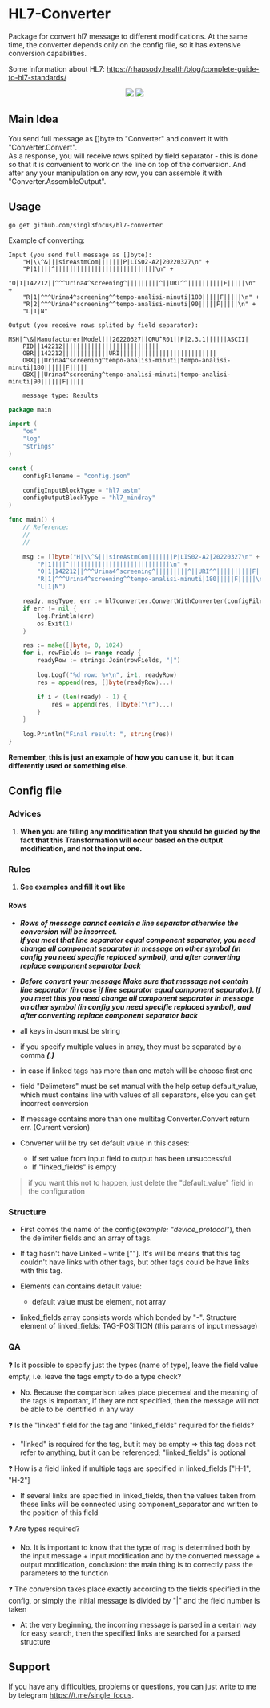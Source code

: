 # HL7-Converter 

Package for convert hl7 message to different modifications. At the same time, the converter depends only on the config file, so it has extensive conversion capabilities.

Some information about HL7: https://rhapsody.health/blog/complete-guide-to-hl7-standards/


<p> <center>
<img src="https://img.shields.io/badge/made_by-singl3focus-blue"> <img src="https://img.shields.io/badge/PRs-welcome-brightgreen.svg?style=flat">
</center> </p>

## Main Idea 
You send full message as []byte to "Converter" and convert it with "Converter.Convert".  
As a response, you will receive rows splited by field separator - this is done so that it is convenient to work on the line on top of the conversion. And after any your manipulation on any row, you can assemble it with "Converter.AssembleOutput".

## Usage
```go get github.com/singl3focus/hl7-converter```  

Example of converting:
```
Input (you send full message as []byte):
	"H|\\^&|||sireAstmCom|||||||P|LIS02-A2|20220327\n" +
	"P|1||||^||||||||||||||||||||||||||||\n" +
	"O|1|142212||^^^Urina4^screening^|||||||||^||URI^^||||||||||F|||||\n" +
	"R|1|^^^Urina4^screening^^tempo-analisi-minuti|180|||||F|||||\n" +
	"R|2|^^^Urina4^screening^^tempo-analisi-minuti|90|||||F|||||\n" +
	"L|1|N"

Output (you receive rows splited by field separator):
 	MSH|^\&|Manufacturer|Model|||20220327||ORU^R01||P|2.3.1||||||ASCII|
	PID||142212|||||||||||||||||||||||||||
    OBR||142212|||||||||||||URI|||||||||||||||||||||||||||
    OBX|||Urina4^screening^tempo-analisi-minuti|tempo-analisi-minuti|180||||||F|||||
    OBX|||Urina4^screening^tempo-analisi-minuti|tempo-analisi-minuti|90||||||F|||||
    
	message type: Results
```

```go
package main

import (
	"os"
	"log"
	"strings"
)

const (
	configFilename = "config.json"

	configInputBlockType = "hl7_astm"
	configOutputBlockType = "hl7_mindray"
)

func main() {
	// Reference:
	// 
	//

	msg := []byte("H|\\^&|||sireAstmCom|||||||P|LIS02-A2|20220327\n" +
		"P|1||||^||||||||||||||||||||||||||||\n" +
		"O|1|142212||^^^Urina4^screening^|||||||||^||URI^^||||||||||F|||||\n" +
		"R|1|^^^Urina4^screening^^tempo-analisi-minuti|180|||||F|||||\n" +
		"L|1|N") 

	ready, msgType, err := hl7converter.ConvertWithConverter(configFilename, configInputBlockType, configOutputBlockType, inputMsgHBL)
	if err != nil {
		log.Println(err)
		os.Exit(1)
	}

	res := make([]byte, 0, 1024)
	for i, rowFields := range ready {
		readyRow := strings.Join(rowFields, "|")

		log.Logf("%d row: %v\n", i+1, readyRow)
		res = append(res, []byte(readyRow)...)

		if i < (len(ready) - 1) {
			res = append(res, []byte("\r")...)
		}
	}
	
	log.Println("Final result: ", string(res))
}
```
**Remember, this is just an example of how you can use it, but it can differently used or something else.**


## Config file

### Advices
1) **When you are filling any modification that you should be guided by the fact that this Transformation will occur based on the output modification, and not the input one.**



### Rules
1) **See examples and fill it out like**

#### Rows
- ***Rows of message cannot contain a line separator otherwise the conversion will be incorrect. \
If you meet that line separator equal component separator, you need change all component separator in message on other symbol (in config you need specifie replaced symbol), and after converting replace component separator back*** 

- ***Before convert your message Make sure that message not contain line separator (in case if line separator equal component separator). If you meet this you need change all component separator in message on other symbol (in config you need specifie replaced symbol), and after converting replace component separator back***

- all keys in Json must be string
- if you specify multiple values in array, they must be separated by a comma ***(,)***
- in case if linked tags has more than one match will be choose first one 
- field "Delimeters" must be set manual with the help setup default_value, which must contains line with values of all separators, else you can get incorrect conversion

- If message contains more than one multitag Converter.Convert return err. (Current version)

- Converter wiil be try set default value in this cases:
	- If set value from input field to output has been unsuccessful 
	- If "linked_fields" is empty 

> if you want this not to happen, just delete the "default_value" field in the configuration


### Structure
- First comes the name of the config(*example: "device_protocol"*), then the delimiter fields and an array of tags.

- If tag hasn't have Linked - write [""]. It's will be means that this tag couldn't have links with other tags, but other tags could be have links with this tag.

- Elements can contains default value:
    - default value must be element, not array 

- linked_fields array consists words which bonded by "-". Structure element of linked_fields: TAG-POSITION (this params of input message)

### QA
❓ Is it possible to specify just the types (name of type), leave the field value empty, i.e. leave the tags empty to do a type check?
- No. Because the comparison takes place piecemeal and the meaning of the tags is important, if they are not specified, then the message will not be able to be identified in any way

❓ Is the "linked" field for the tag and "linked_fields" required for the fields?
- "linked" is required for the tag, but it may be empty => this tag does not refer to anything, but it can be referenced; "linked_fields" is optional

❓ How is a field linked if multiple tags are specified in linked_fields ["H-1", "H-2"]
- If several links are specified in linked_fields, then the values taken from these links will be connected using component_separator and written to the position of this field

❓ Are types required?
- No. It is important to know that the type of msg is determined both by the input message + input modification and by the converted message + output modification, conclusion: the main thing is to correctly pass the parameters to the function

❓ The conversion takes place exactly according to the fields specified in the config, or simply the initial message is divided by "|" and the field number is taken
- At the very beginning, the incoming message is parsed in a certain way for easy search, then the specified links are searched for a parsed structure

## Support
If you have any difficulties, problems or questions, you can just write to me by telegram <https://t.me/single_focus>.

